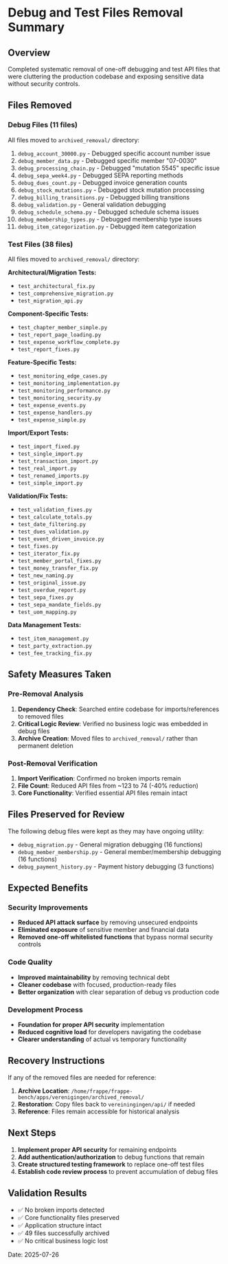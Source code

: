 # Debug and Test Files Removal Summary

## Overview
Completed systematic removal of one-off debugging and test API files that were cluttering the production codebase and exposing sensitive data without security controls.

## Files Removed

### Debug Files (11 files)
All files moved to `archived_removal/` directory:

1. `debug_account_30000.py` - Debugged specific account number issue
2. `debug_member_data.py` - Debugged specific member "07-0030"
3. `debug_processing_chain.py` - Debugged "mutation 5545" specific issue
4. `debug_sepa_week4.py` - Debugged SEPA reporting methods
5. `debug_dues_count.py` - Debugged invoice generation counts
6. `debug_stock_mutations.py` - Debugged stock mutation processing
7. `debug_billing_transitions.py` - Debugged billing transitions
8. `debug_validation.py` - General validation debugging
9. `debug_schedule_schema.py` - Debugged schedule schema issues
10. `debug_membership_types.py` - Debugged membership type issues
11. `debug_item_categorization.py` - Debugged item categorization

### Test Files (38 files)
All files moved to `archived_removal/` directory:

**Architectural/Migration Tests:**
- `test_architectural_fix.py`
- `test_comprehensive_migration.py`
- `test_migration_api.py`

**Component-Specific Tests:**
- `test_chapter_member_simple.py`
- `test_report_page_loading.py`
- `test_expense_workflow_complete.py`
- `test_report_fixes.py`

**Feature-Specific Tests:**
- `test_monitoring_edge_cases.py`
- `test_monitoring_implementation.py`
- `test_monitoring_performance.py`
- `test_monitoring_security.py`
- `test_expense_events.py`
- `test_expense_handlers.py`
- `test_expense_simple.py`

**Import/Export Tests:**
- `test_import_fixed.py`
- `test_single_import.py`
- `test_transaction_import.py`
- `test_real_import.py`
- `test_renamed_imports.py`
- `test_simple_import.py`

**Validation/Fix Tests:**
- `test_validation_fixes.py`
- `test_calculate_totals.py`
- `test_date_filtering.py`
- `test_dues_validation.py`
- `test_event_driven_invoice.py`
- `test_fixes.py`
- `test_iterator_fix.py`
- `test_member_portal_fixes.py`
- `test_money_transfer_fix.py`
- `test_new_naming.py`
- `test_original_issue.py`
- `test_overdue_report.py`
- `test_sepa_fixes.py`
- `test_sepa_mandate_fields.py`
- `test_uom_mapping.py`

**Data Management Tests:**
- `test_item_management.py`
- `test_party_extraction.py`
- `test_fee_tracking_fix.py`

## Safety Measures Taken

### Pre-Removal Analysis
1. **Dependency Check**: Searched entire codebase for imports/references to removed files
2. **Critical Logic Review**: Verified no business logic was embedded in debug files
3. **Archive Creation**: Moved files to `archived_removal/` rather than permanent deletion

### Post-Removal Verification
1. **Import Verification**: Confirmed no broken imports remain
2. **File Count**: Reduced API files from ~123 to 74 (-40% reduction)
3. **Core Functionality**: Verified essential API files remain intact

## Files Preserved for Review

The following debug files were kept as they may have ongoing utility:
- `debug_migration.py` - General migration debugging (16 functions)
- `debug_member_membership.py` - General member/membership debugging (16 functions)
- `debug_payment_history.py` - Payment history debugging (3 functions)

## Expected Benefits

### Security Improvements
- **Reduced API attack surface** by removing unsecured endpoints
- **Eliminated exposure** of sensitive member and financial data
- **Removed one-off whitelisted functions** that bypass normal security controls

### Code Quality
- **Improved maintainability** by removing technical debt
- **Cleaner codebase** with focused, production-ready files
- **Better organization** with clear separation of debug vs production code

### Development Process
- **Foundation for proper API security** implementation
- **Reduced cognitive load** for developers navigating the codebase
- **Clearer understanding** of actual vs temporary functionality

## Recovery Instructions

If any of the removed files are needed for reference:

1. **Archive Location**: `/home/frappe/frappe-bench/apps/verenigingen/archived_removal/`
2. **Restoration**: Copy files back to `vereiningingen/api/` if needed
3. **Reference**: Files remain accessible for historical analysis

## Next Steps

1. **Implement proper API security** for remaining endpoints
2. **Add authentication/authorization** to debug functions that remain
3. **Create structured testing framework** to replace one-off test files
4. **Establish code review process** to prevent accumulation of debug files

## Validation Results

- ✅ No broken imports detected
- ✅ Core functionality files preserved
- ✅ Application structure intact
- ✅ 49 files successfully archived
- ✅ No critical business logic lost

Date: 2025-07-26
